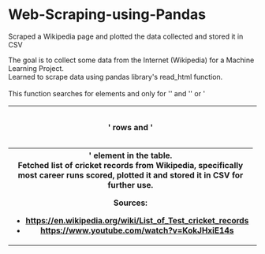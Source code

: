 # Web-Scraping-using-Pandas
Scraped a Wikipedia page and plotted the data collected and stored it in CSV <br>

The goal is to collect some data from the Internet (Wikipedia) for a Machine Learning Project. <br>
Learned to scrape data using pandas library's read_html function. <br><br>
This function searches for <table> elements and only for '<tr>' and '<th>' rows and '<td>' elements within each '<tr>' or '<th>' element in the table. <br>
Fetched list of cricket records from Wikipedia, specifically most career runs scored, plotted it and stored it in CSV for further use. <br>

**Sources:** <br>
- https://en.wikipedia.org/wiki/List_of_Test_cricket_records <br>
- https://www.youtube.com/watch?v=KokJHxiE14s <br>
